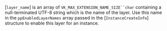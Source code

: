 [`layer_name`] is an array of `VK_MAX_EXTENSION_NAME_SIZE``char` containing a null-terminated UTF-8 string which is the name of
the layer.
Use this name in the `ppEnabledLayerNames` array passed in the
[`InstanceCreateInfo`] structure to enable this layer for an
instance.